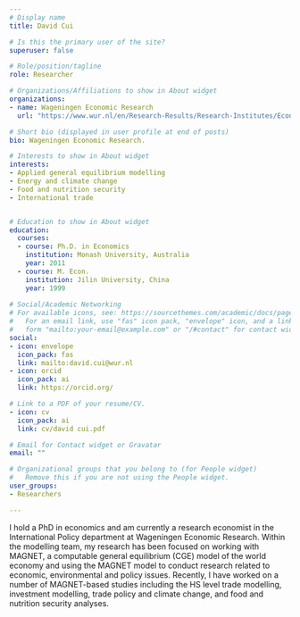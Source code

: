 ```yaml
---
# Display name
title: David Cui

# Is this the primary user of the site?
superuser: false

# Role/position/tagline
role: Researcher

# Organizations/Affiliations to show in About widget
organizations:
- name: Wageningen Economic Research
  url: "https://www.wur.nl/en/Research-Results/Research-Institutes/Economic-Research.htm"

# Short bio (displayed in user profile at end of posts)
bio: Wageningen Economic Research.

# Interests to show in About widget
interests:
- Applied general equilibrium modelling
- Energy and climate change
- Food and nutrition security
- International trade


# Education to show in About widget
education:
  courses:
  - course: Ph.D. in Economics
    institution: Monash University, Australia
    year: 2011
  - course: M. Econ.
    institution: Jilin University, China
    year: 1999
  
# Social/Academic Networking
# For available icons, see: https://sourcethemes.com/academic/docs/page-builder/#icons
#   For an email link, use "fas" icon pack, "envelope" icon, and a link in the
#   form "mailto:your-email@example.com" or "/#contact" for contact widget.
social:
- icon: envelope
  icon_pack: fas
  link: mailto:david.cui@wur.nl
- icon: orcid
  icon_pack: ai
  link: https://orcid.org/

# Link to a PDF of your resume/CV.
- icon: cv
  icon_pack: ai
  link: cv/david cui.pdf

# Email for Contact widget or Gravatar
email: ""

# Organizational groups that you belong to (for People widget)
#   Remove this if you are not using the People widget.
user_groups:
- Researchers

---
```


I hold a PhD in economics and am currently a research economist in the International Policy department at Wageningen Economic Research. Within the modelling team, my research has been focused on working with MAGNET, a computable general equilibrium (CGE) model of the world economy and using the MAGNET model to conduct research related to economic, environmental and policy issues. Recently, I have worked on a number of MAGNET-based studies including the HS level trade modelling, investment modelling, trade policy and climate change, and food and nutrition security analyses.
